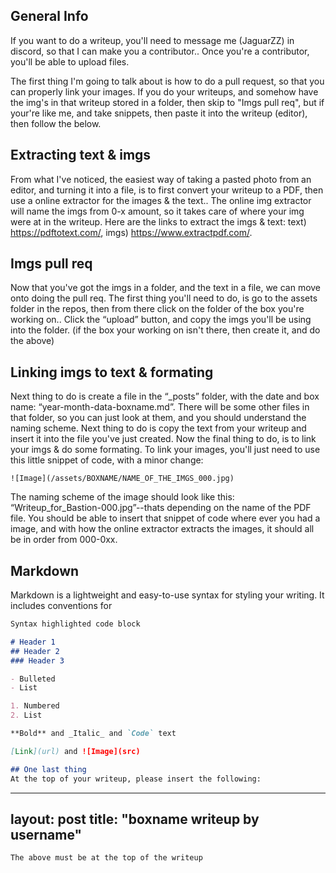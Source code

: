 ## General Info
If you want to do a writeup, you'll need to message me (JaguarZZ) in discord, so that I can make you a contributor.. Once you're a contributor, you'll be able to upload files.

The first thing I'm going to talk about is how to do a pull request, so that you can properly link your images. If you do your writeups, and somehow have the img's in that writeup stored in a folder, then skip to "Imgs pull req", but if your're like me, and take snippets, then paste it into the writeup (editor), then follow the below.

## Extracting text & imgs
From what I've noticed, the easiest way of taking a pasted photo from an editor, and turning it into a file, is to first convert your writeup to a PDF, then use a online extractor for the images & the text.. The online img extractor will name the imgs from 0-x amount, so it takes care of where your img were at in the writeup. Here are the links to extract the imgs & text: text) https://pdftotext.com/, imgs) https://www.extractpdf.com/.

## Imgs pull req
Now that you've got the imgs in a folder, and the text in a file, we can move onto doing the pull req. The first thing you'll need to do, is go to the assets folder in the repos, then from there click on the folder of the box you're working on.. Click the “upload” button, and copy the imgs you'll be using into the folder. (if the box your working on isn't there, then create it, and do the above)

## Linking imgs to text & formating
Next thing to do is create a file in the “_posts” folder, with the date and box name: “year-month-data-boxname.md”. There will be some other files in that folder, so you can just look at them, and you should understand the naming scheme. Next thing to do is copy the text from your writeup and insert it into the file you've just created. Now the final thing to do, is to link your imgs & do some formating. To link your images, you'll just need to use this little snippet of code, with a minor change: 
```
![Image](/assets/BOXNAME/NAME_OF_THE_IMGS_000.jpg)
```
The naming scheme of the image should look like this: “Writeup_for_Bastion-000.jpg”--thats depending on the name of the PDF file. You should be able to insert that snippet of code where ever you had a image, and with how the online extractor extracts the images, it should all be in order from 000-0xx.

## Markdown

Markdown is a lightweight and easy-to-use syntax for styling your writing. It includes conventions for

```markdown
Syntax highlighted code block

# Header 1
## Header 2
### Header 3

- Bulleted
- List

1. Numbered
2. List

**Bold** and _Italic_ and `Code` text

[Link](url) and ![Image](src)

## One last thing
At the top of your writeup, please insert the following:
```
---
layout: post
title:  "boxname writeup by username"
---
```
The above must be at the top of the writeup
